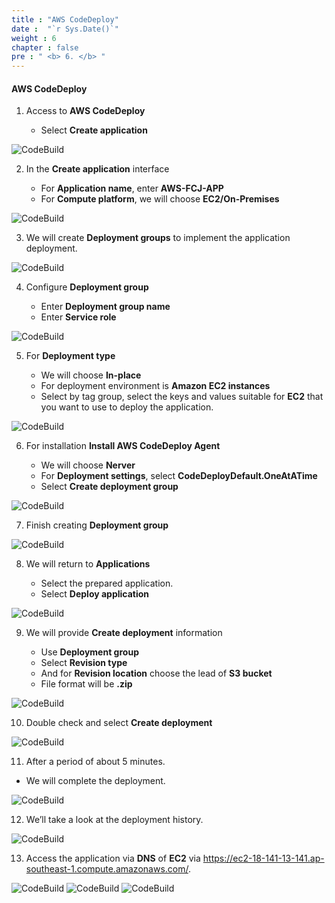 ```yaml
---
title : "AWS CodeDeploy"
date :  "`r Sys.Date()`" 
weight : 6 
chapter : false
pre : " <b> 6. </b> "
---
```


#### AWS CodeDeploy

1. Access to **AWS CodeDeploy**
    
    - Select **Create application**

![CodeBuild](https://000023.awsstudygroup.com/images/6-codedeploy/0001.png?featherlight=false&width=90pc)

2. In the **Create application** interface
    
    - For **Application name**, enter **AWS-FCJ-APP**
    - For **Compute platform**, we will choose **EC2/On-Premises**

![CodeBuild](https://000023.awsstudygroup.com/images/6-codedeploy/0002.png?featherlight=false&width=90pc)

3. We will create **Deployment groups** to implement the application deployment.

![CodeBuild](https://000023.awsstudygroup.com/images/6-codedeploy/0003.png?featherlight=false&width=90pc)

4. Configure **Deployment group**
    
    - Enter **Deployment group name**
    - Enter **Service role**

![CodeBuild](https://000023.awsstudygroup.com/images/6-codedeploy/0004.png?featherlight=false&width=90pc)

5. For **Deployment type**
    
    - We will choose **In-place**
    - For deployment environment is **Amazon EC2 instances**
    - Select by tag group, select the keys and values ​​suitable for **EC2** that you want to use to deploy the application.

![CodeBuild](https://000023.awsstudygroup.com/images/6-codedeploy/0005.png?featherlight=false&width=90pc)

6. For installation **Install AWS CodeDeploy Agent**
    
    - We will choose **Nerver**
    - For **Deployment settings**, select **CodeDeployDefault.OneAtATime**
    - Select **Create deployment group**

![CodeBuild](https://000023.awsstudygroup.com/images/6-codedeploy/0006.png?featherlight=false&width=90pc)

7. Finish creating **Deployment group**

![CodeBuild](https://000023.awsstudygroup.com/images/6-codedeploy/0007.png?featherlight=false&width=90pc)

8. We will return to **Applications**
    
    - Select the prepared application.
    - Select **Deploy application**

![CodeBuild](https://000023.awsstudygroup.com/images/6-codedeploy/0008.png?featherlight=false&width=90pc)

9. We will provide **Create deployment** information
    
    - Use **Deployment group**
    - Select **Revision type**
    - And for **Revision location** choose the lead of **S3 bucket**
    - File format will be **.zip**

![CodeBuild](https://000023.awsstudygroup.com/images/6-codedeploy/0009.png?featherlight=false&width=90pc)

10. Double check and select **Create deployment**

![CodeBuild](https://000023.awsstudygroup.com/images/6-codedeploy/00010.png?featherlight=false&width=90pc)

11. After a period of about 5 minutes.

- We will complete the deployment.

![CodeBuild](/images/6/1.png)

12. We’ll take a look at the deployment history.

![CodeBuild](/images/6/2.png)

13. Access the application via **DNS** of **EC2** via https://ec2-18-141-13-141.ap-southeast-1.compute.amazonaws.com/.

![CodeBuild](/images/6/3.png)
![CodeBuild](/images/6/4.png)
![CodeBuild](/images/6/5.png)